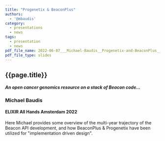```yaml
---
title: "Progenetix & BeaconPlus"
authors:
  - '@mbaudis'
category:
  - presentations
  - news
tags:
  - presentation
  - news
pdf_file_name: 2022-06-07___Michael-Baudis__Progenetix-and-BeaconPlus__ELIXIR-All-Hands-Slides.pdf
pdf_file_type: slides
---
```


## {{page.title}}
##### An open cancer genomics resource on a stack of Beacon code...
### Michael Baudis
#### ELIXIR All Hands Amsterdam 2022

Here Michael provides some overview of the multi-year trajectory of the Beacon API
development, and how BeaconPlus & Progenetix have been utilized for "implementation
driven design".